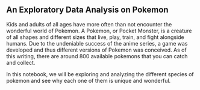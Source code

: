 ## An Exploratory Data Analysis on Pokemon

Kids and adults of all ages have more often than not encounter the wonderful world of Pokemon. A Pokemon, or Pocket Monster, is a creature of all shapes and different sizes that live, play, train, and fight alongside humans. Due to the undeniable success of the anime series, a game was developed and thus different versions of Pokemon was conceived. As of this writing, there are around 800 available pokemons that you can catch and collect.

In this notebook, we will be exploring and analyzing the different species of pokemon and see why each one of them is unique and wonderful.
